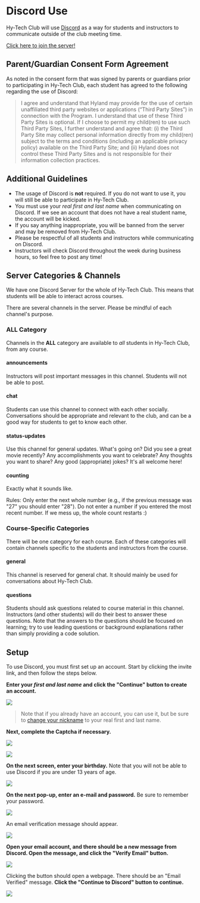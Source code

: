 # Discord Use
Hy-Tech Club will use [Discord](https://discord.com/) as a way for students and instructors to communicate outside of the club meeting time.

[Click here to join the server!](https://discord.gg/UukJdthK2w)

## Parent/Guardian Consent Form Agreement 
As noted in the consent form that was signed by parents or guardians prior to participating in Hy-Tech Club, each student has agreed to the following regarding the use of Discord: 

>I agree and understand that Hyland may provide for the use of certain unaffiliated third party websites or applications (“Third Party Sites”) in connection with the Program. I understand that use of these Third Party Sites is optional. If I choose to permit my child(ren) to use such Third Party Sites, I further understand and agree that: (i) the Third Party Site may collect personal information directly from my child(ren) subject to the terms and conditions (including an applicable privacy policy) available on the Third Party Site; and (ii) Hyland does not control these Third Party Sites and is not responsible for their information collection practices. 

## Additional Guidelines
- The usage of Discord is **not** required. If you do not want to use it, you will still be able to participate in Hy-Tech Club.
- You must use your _real first and last name_ when communicating on Discord. If we see an account that does not have a real student name, the account will be kicked.
- If you say anything inappropriate, you will be banned from the server and may be removed from Hy-Tech Club.
- Please be respectful of all students and instructors while communicating on Discord.
- Instructors will check Discord throughout the week during business hours, so feel free to post any time!

## Server Categories & Channels
We have one Discord Server for the whole of Hy-Tech Club. This means that students will be able to interact across courses.

There are several channels in the server. Please be mindful of each channel's purpose.

### ALL Category
Channels in the **ALL** category are available to _all_ students in Hy-Tech Club, from any course.

#### announcements
Instructors will post important messages in this channel. Students will not be able to post.

#### chat
Students can use this channel to connect with each other socially. Conversations should be appropriate and relevant to the club, and can be a good way for students to get to know each other.

#### status-updates
Use this channel for general updates. What's going on? Did you see a great movie recently? Any accomplishments you want to celebrate? Any thoughts you want to share? Any good (appropriate) jokes? It's all welcome here!

#### counting
Exactly what it sounds like.

Rules: Only enter the next whole number (e.g., if the previous message was "27" you should enter "28"). Do not enter a number if you entered the most recent number. If we mess up, the whole count restarts :)

### Course-Specific Categories
There will be one category for each course. Each of these categories will contain channels specific to the students and instructors from the course.

#### general
This channel is reserved for general chat. It should mainly be used for conversations about Hy-Tech Club.

#### questions
Students should ask questions related to course material in this channel. Instructors (and other students) will do their best to answer these questions. Note that the answers to the questions should be focused on learning; try to use leading questions or background explanations rather than simply providing a code solution.

## Setup
To use Discord, you must first set up an account. Start by clicking the invite link, and then follow the steps below.

**Enter your _first and last name_ and click the "Continue" button to create an account.**  

![](Assets/DiscordRealName.png)

>Note that if you already have an account, you can use it, but be sure to [change your nickname](https://support.discord.com/hc/en-us/articles/219070107-Server-Nicknames) to your real first and last name.

**Next, complete the Captcha if necessary.**

![](Assets/Human.png)

![](Assets/LivingRoom.png)

**On the next screen, enter your birthday.** Note that you will not be able to use Discord if you are under 13 years of age.  

![](Assets/Birthday.png)

**On the next pop-up, enter an e-mail and password.** Be sure to remember your password.

![](Assets/DiscordEmail.png)

An email verification message should appear.  

![](Assets/EmailSent.png)

**Open your email account, and there should be a new message from Discord. Open the message, and click the "Verify Email" button.**  

![](Assets/VerifyEmail.jpg)

Clicking the button should open a webpage. There should be an "Email Verified" message. **Click the "Continue to Discord" button to continue.**  

![](Assets/ContinueToDiscord.png)

